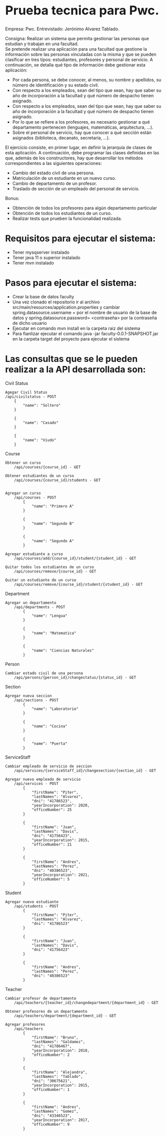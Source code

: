 <h1 style="font-size:40px;">Prueba tecnica para Pwc.</h1>
Empresa: Pwc.  
Entrevistado: Jerónimo Alvarez Tablado.  

Consigna: Realizar un sistema que permita gestionar las personas que estudian y trabajan en una facultad.  
Se pretende realizar una aplicación para una facultad que gestione la información sobre las personas vinculadas con la misma y que se pueden clasificar en tres tipos: estudiantes, profesores y personal de servicio. A continuación, se detalla qué tipo de información debe gestionar esta aplicación:  

* Por cada persona, se debe conocer, al menos, su nombre y apellidos, su número de identificación y su estado civil.  
* Con respecto a los empleados, sean del tipo que sean, hay que saber su año de incorporación a la facultad y qué número de despacho tienen asignado.  
* Con respecto a los empleados, sean del tipo que sean, hay que saber su año de incorporación a la facultad y qué número de despacho tienen asignado.  
* Por lo que se refiere a los profesores, es necesario gestionar a qué departamento pertenecen (lenguajes, matemáticas, arquitectura, ...).  
* Sobre el personal de servicio, hay que conocer a qué sección están asignados (biblioteca, decanato, secretaría, ...).  

El ejercicio consiste, en primer lugar, en definir la jerarquía de clases de esta aplicación. A continuación, debe programar las clases definidas en las que, además de los constructores, hay que desarrollar los métodos correspondientes a las siguientes operaciones:  

* Cambio del estado civil de una persona.  
* Matriculación de un estudiante en un nuevo curso.  
* Cambio de departamento de un profesor.  
* Traslado de sección de un empleado del personal de servicio.  

Bonus:  

* Obtención de todos los profesores para algún departamento particular  
* Obtención de todos los estudiantes de un curso.  
* Realizar tests que prueben la funcionalidad realizada.  

# Requisitos para ejecutar el sistema:  

* Tener mysqserver instalado
* Tener java 11 o superior instalado
* Tener mvn instalado

# Pasos para ejecutar el sistema:  

* Crear la base de datos faculty    
* Una vez clonado el repositorio ir al archivo src/main/resources/application.properties y cambiar spring.datasource.username = <nombre de usuario> por el nombre de usuario de la base de datos y spring.datasource.password= <contraseña> por la contraseña de dicho usuario 
* Ejecutar en comando mvn install en la carpeta raiz del sistema  
* Para fianlizar ejecutar el comando java -jar faculty-0.0.1-SNAPSHOT.jar en la carpeta target del proyecto para ejecutar el sistema  

# Las consultas que se le pueden realizar a la API desarrollada son:  

Civil Status  

    Agegar Civil Status  
    /api/civilstatus - POST  
        {  
            "name": "Soltero"  
        }  

        {  
            "name": "Casado"  
        }  

        {  
            "name": "Viudo"  
        }  

Course  

    Obtener un curso  
        /api/courses/{course_id} - GET  

    Obtener estudiantes de un curso  
        /api/courses/{course_id}/students - GET  


    Agregar un curso  
        /api/courses - POST  
            {  
                "name": "Primero A"  
            }  
            
            {  
                "name": "Segundo B"  
            }  

            {  
                "name": "Segundo A"  
            }  

    Agregar estudiante a curso  
        /api/courses/add/{course_id}/student/{student_id} - GET  
        
    Quitar todos los estudiantes de un curso  
        /api/courses/remove/{course_id} - GET  

    Quitar un estudiante de un curso  
        /api/courses/remove/{course_id}/student/{student_id} - GET  

Department  

    Agregar un departamento  
        /api/departments - POST  
            {  
                "name": "Lengua"  
            }  

            {  
                "name": "Matematica"  
            }  

            {  
                "name": "Ciencias Naturales"  
            }  

Person  

    Cambiar estado civil de una persona  
        /api/persons/{person_id}/changestatus/{status_id} - GET  

Section  

    Agregar nueva seccion  
        /api/sections - POST  
            {  
                "name": "Laboratorio"  
            }  

            {  
                "name": "Cocina"  
            }  

            {  
                "name": "Puerta"  
            }  

ServiceStaff  

    Cambiar empleado de servicio de seccion  
        /api/services/{serviceStaff_id}/changesection/{section_id} - GET  

    Agregar nuevo empleado de servicio  
        /api/services - POST  
            { 
                "firstName": "Piter",  
                "lastNames": "Alvarez",  
                "dni": "41786523", 
                "yearIncorporation": 2020, 
                "officeNumber": 25  
            }  

            {  
                "firstName": "Juan",  
                "lastNames": "Davis",  
                "dni": "41756423",  
                "yearIncorporation": 2015,  
                "officeNumber": 21  
            }  

            {  
                "firstName": "Andres", 
                "lastNames": "Perez", 
                "dni": "40386523",  
                "yearIncorporation": 2021,  
                "officeNumber": 5  
            }  


Student  

    Agregar nuevo estudiante  
        /api/students - POST  
            {  
                "firstName": "Piter",  
                "lastNames": "Alvarez", 
                "dni": "41786523"  
            }  

            {  
                "firstName": "Juan",  
                "lastNames": "Davis",  
                "dni": "41756423"  
            } 
            
            {  
                "firstName": "Andres",  
                "lastNames": "Perez",  
                "dni": "40386523"  
            }  

Teacher  

    Cambiar profesor de departamento  
        /api/teachers/{teacher_id}/changedepartment/{department_id} - GET  

    Obtener profesores de un departamento  
        /api/teachers/department/{department_id} - GET  

    Agregar profesores  
        /api/teachers  
            {  
                "firstName": "Bruno",  
                "lastNames": "Galdamez",  
                "dni": "41786467",  
                "yearIncorporation": 2010,  
                "officeNumber": 2  
            }  

            {  
                "firstName": "Alejandra",  
                "lastNames": "Tablado",  
                "dni": "30675621",  
                "yearIncorporation": 2015,  
                "officeNumber": 1  
            }  

            {  
                "firstName": "Andres",  
                "lastNames": "Gomez",  
                "dni": "43346523",  
                "yearIncorporation": 2017,  
                "officeNumber": 9  
            }  
